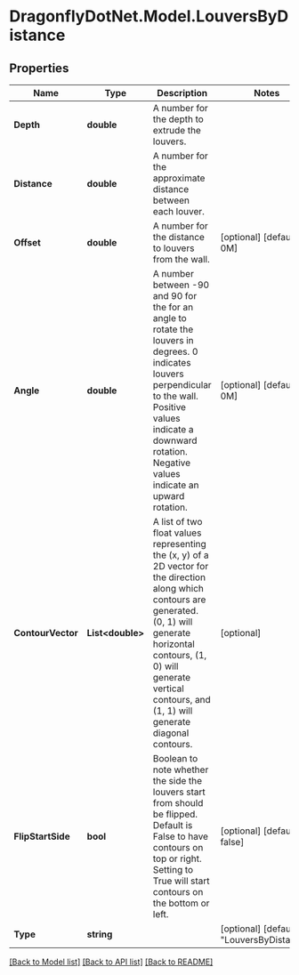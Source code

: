 
# DragonflyDotNet.Model.LouversByDistance

## Properties

Name | Type | Description | Notes
------------ | ------------- | ------------- | -------------
**Depth** | **double** | A number for the depth to extrude the louvers. | 
**Distance** | **double** | A number for the approximate distance between each louver. | 
**Offset** | **double** | A number for the distance to louvers from the wall. | [optional] [default to 0M]
**Angle** | **double** | A number between -90 and 90 for the for an angle to rotate the louvers in degrees. 0 indicates louvers perpendicular to the wall. Positive values indicate a downward rotation. Negative values indicate an upward rotation. | [optional] [default to 0M]
**ContourVector** | **List&lt;double&gt;** | A list of two float values representing the (x, y) of a 2D vector for the direction along which contours are generated. (0, 1) will generate horizontal contours, (1, 0) will generate vertical contours, and (1, 1) will generate diagonal contours. | [optional] 
**FlipStartSide** | **bool** | Boolean to note whether the side the louvers start from should be flipped. Default is False to have contours on top or right. Setting to True will start contours on the bottom or left. | [optional] [default to false]
**Type** | **string** |  | [optional] [default to "LouversByDistance"]

[[Back to Model list]](../README.md#documentation-for-models)
[[Back to API list]](../README.md#documentation-for-api-endpoints)
[[Back to README]](../README.md)

